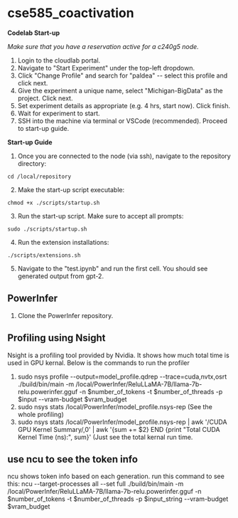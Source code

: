 # cse585_coactivation

**Codelab Start-up**

*Make sure that you have a reservation active for a c240g5 node.*

1. Login to the cloudlab portal.
2. Navigate to "Start Experiment" under the top-left dropdown.
3. Click "Change Profile" and search for "paldea" -- select this profile and click next.
4. Give the experiment a unique name, select "Michigan-BigData" as the project. Click next.
5. Set experiment details as appropriate (e.g. 4 hrs, start now). Click finish.
6. Wait for experiment to start.
7. SSH into the machine via terminal or VSCode (recommended). Proceed to start-up guide.

**Start-up Guide**

1. Once you are connected to the node (via ssh), navigate to the repository directory:

`cd /local/repository`

2. Make the start-up script executable:

`chmod +x ./scripts/startup.sh`

3. Run the start-up script. Make sure to accept all prompts:

`sudo ./scripts/startup.sh`

4. Run the extension installations:

`./scripts/extensions.sh`

5. Navigate to the "test.ipynb" and run the first cell. You should see generated output from gpt-2.

## PowerInfer

1. Clone the PowerInfer repository.


## Profiling using Nsight
Nsight is a profiling tool provided by Nvidia. It shows how much total time is used in GPU kernal. 
Below is the commands to run the profiler

1. sudo nsys profile --output=model_profile.qdrep --trace=cuda,nvtx,osrt ./build/bin/main -m /local/PowerInfer/ReluLLaMA-7B/llama-7b-relu.powerinfer.gguf -n $number_of_tokens -t $number_of_threads -p $input --vram-budget $vram_budget
2. sudo nsys stats /local/PowerInfer/model_profile.nsys-rep (See the whole profiling)
3. sudo nsys stats /local/PowerInfer/model_profile.nsys-rep | awk '/CUDA GPU Kernel Summary/,0' | awk '{sum += $2} END {print "Total CUDA Kernel Time (ns):", sum}' (Just see the total kernal run time.

## use ncu to see the token info
ncu shows token info based on each generation. run this command to see this:
ncu --target-processes all --set full ./build/bin/main -m /local/PowerInfer/ReluLLaMA-7B/llama-7b-relu.powerinfer.gguf -n $number_of_tokens -t $number_of_threads -p $input_string --vram-budget $vram_budget
